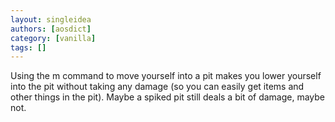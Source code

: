 ```yaml
---
layout: singleidea
authors: [aosdict]
category: [vanilla]
tags: []
---
```

Using the m command to move yourself into a pit makes you lower yourself into the pit without taking any damage (so you can easily get items and other things in the pit). Maybe a spiked pit still deals a bit of damage, maybe not.
